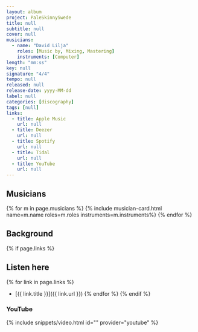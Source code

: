 ```yaml
---
layout: album
project: PaleSkinnySwede
title: null
subtitle: null
cover: null
musicians:
  - name: "David Lilja"
    roles: [Music by, Mixing, Mastering]
    instruments: [Computer]
length: "mm:ss"
key: null
signature: "4/4"
tempo: null
released: null
release-date: yyyy-MM-dd
label: null
categories: [discography]
tags: [null]
links:
  - title: Apple Music
    url: null
  - title: Deezer
    url: null
  - title: Spotify
    url: null
  - title: Tidal
    url: null
  - title: YouTube
    url: null
---
```


## Musicians
{% for m in page.musicians %}
  {% include musician-card.html name=m.name roles=m.roles instruments=m.instruments%}
{% endfor %}

## Background

{% if page.links %}
## Listen here
{% for link in page.links %}
- [{{ link.title }}]({{ link.url }})
{% endfor %}
{% endif %}

### YouTube
{% include snippets/video.html id="" provider="youtube" %}
